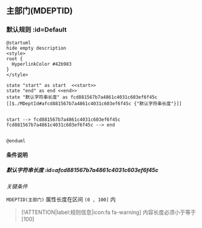 ## 主部门(MDEPTID) <!-- {docsify-ignore-all} -->

   

### 默认规则 :id=Default

```plantuml
@startuml
hide empty description
<style>
root {
  HyperlinkColor #42b983
}
</style>

state "start" as start  <<start>>
state "end" as end <<end>>
state "默认字符串长度" as fcd881567b7a4861c4031c603ef6f45c [[$./MDeptId#afcd881567b7a4861c4031c603ef6f45c {"默认字符串长度"}]]


start --> fcd881567b7a4861c4031c603ef6f45c 
fcd881567b7a4861c4031c603ef6f45c --> end 


@enduml
```

#### 条件说明

##### 默认字符串长度 :id=afcd881567b7a4861c4031c603ef6f45c


*关键条件*


`MDEPTID(主部门)` 属性长度在区间 `(0 , 100]` 内

> [!ATTENTION|label:规则信息|icon:fa fa-warning]
> 内容长度必须小于等于[100]







